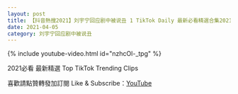 ```yaml
---
layout: post
title: 【抖音熱搜2021】刘宇宁回应剧中被说丑 1 TikTok Daily 最新必看精選合集2021 04 05
date: 2021-04-05
category: 刘宇宁回应剧中被说丑
---
```


{% include youtube-video.html id="nzhcOl-_tpg" %}

2021必看 最新精選 Top TikTok Trending Clips

喜歡請點贊轉發加訂閱 Like & Subscribe：[YouTube](https://www.youtube.com/channel/UCAoR7VcanIPd04uEq_GIylA/videos)

